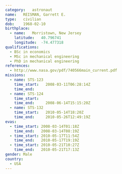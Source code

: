 ```yaml
---
category:	astronaut
name:	REISMAN, Garrett E.
type:	civilian
dob:	1968-02-10
birthplace:
  - name:	Morristown, New Jersey
    latitude:	40.796741
    longitude:	-74.477318
qualifications:
  - BSc in economics
  - MSc in mechanical engineering
  - PhD in mechanical engineering
references:
  - http://www.nasa.gov/pdf/740566main_current.pdf
missions:
  - name: STS-123
    time_start:   2008-03-11T06:28:14Z
    time_end:     
  - name: STS-124
    time_start:   
    time_end:     2008-06-14T15:15:20Z
  - name: STS-132
    time_start:   2010-05-14T18:20Z
    time_end:     2010-05-26T12:49:19Z
evas:
  - time_start: 2008-03-14T01:18Z
    time_end:   2008-03-14T08:19Z
  - time_start: 2010-05-17T11:54Z
    time_end:   2010-05-17T19:19Z
  - time_start: 2010-05-21T10:27Z
    time_end:   2010-05-21T17:13Z
gender:	Male
country:
  - USA
---
```

